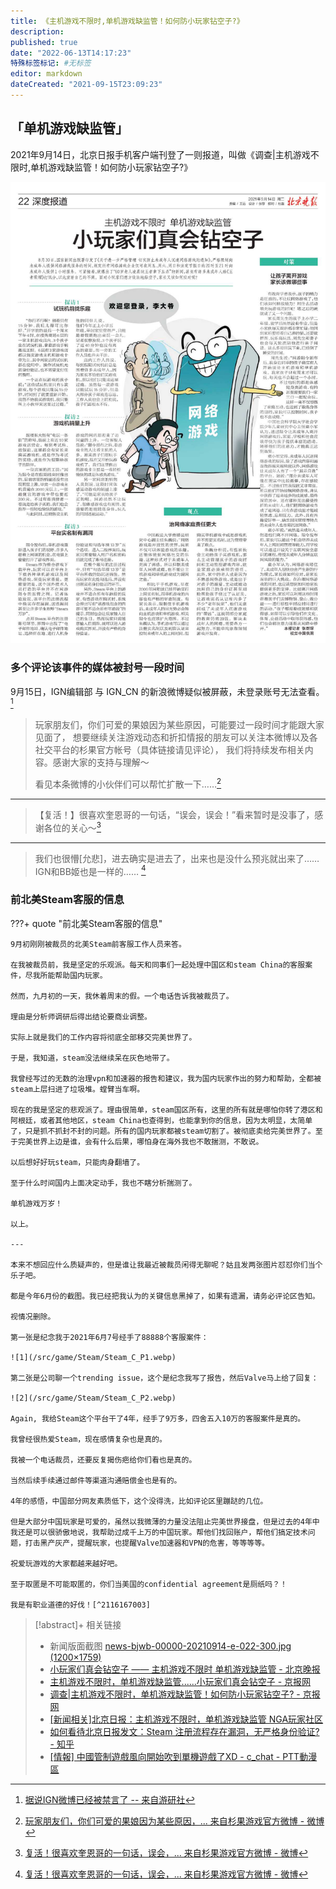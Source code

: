 ```yaml
---
title: 《主机游戏不限时,单机游戏缺监管！如何防小玩家钻空子?》
description:
published: true
date: "2022-06-13T14:17:23"
特殊标签标记: #无标签
editor: markdown
dateCreated: "2021-09-15T23:09:23"
---
```


## 「单机游戏缺监管」

2021年9月14日，北京日报手机客户端刊登了一则报道，叫做《调查|主机游戏不限时,单机游戏缺监管！如何防小玩家钻空子?》

![北京晚报2021年9月14日22版](/src/game/Steam/北京晚报2021年9月14日22版.jpg)

### 多个评论该事件的媒体被封号一段时间

9月15日，IGN编辑部 与 IGN_CN 的新浪微博疑似被屏蔽，未登录账号无法查看。[^952562]

[^952562]: [据说IGN微博已经被禁言了 -- 来自游研社](https://web.archive.org/web/20210915143656/https://www.yystv.cn/n/952562)

> 玩家朋友们，你们可爱的果娘因为某些原因，可能要过一段时间才能跟大家见面了，
    想要继续关注游戏动态和折扣情报的朋友可以关注本微博以及各社交平台的杉果官方帐号（具体链接请见评论），
    我们将持续发布相关内容。感谢大家的支持与理解～
>
> 看见本条微博的小伙伴们可以帮忙扩散一下……[^y58IS]

[^y58IS]: [玩家朋友们，你们可爱的果娘因为某些原因，... 来自杉果游戏官方微博 - 微博](https://archive.is/y58IS "https://www.weibo.com/5578017290/KyjbLEBTc")

---

> 【复活！】很喜欢奎恩哥的一句话，“误会，误会！”看来暂时是没事了，感谢各位的关心～[^7nuh8]

---

> 我们也很懵[允悲]，进去确实是进去了，出来也是没什么预兆就出来了……IGN和BB姬也是一样的…… [^7nuh8]

[^7nuh8]: [复活！很喜欢奎恩哥的一句话，误会，... 来自杉果游戏官方微博 - 微博](https://archive.is/7nuh8 "https://www.weibo.com/5578017290/KyjMMdSHz")

### 前北美Steam客服的信息

???+ quote "前北美Steam客服的信息"

    9月初刚刚被裁员的北美Steam前客服工作人员来答。

    在我被裁员前，我是坚定的乐观派。每天和同事们一起处理中国区和steam China的客服案件，尽我所能帮助国内玩家。

    然而，九月初的一天，我休着周末的假。一个电话告诉我被裁员了。

    理由是分析师调研后得出结论要商业调整。

    实际上就是我们的工作内容将彻底全部移交完美世界了。

    于是，我知道，steam没法继续呆在灰色地带了。

    我曾经写过的无数的治理vpn和加速器的报告和建议，我为国内玩家作出的努力和帮助，全都被steam上层扫进了垃圾堆。螳臂当车啊。

    现在的我是坚定的悲观派了。理由很简单，steam国区所有，这里的所有就是哪怕你转了港区和阿根廷，或者其他地区，steam China也查得到，也能拿到你的信息，因为太明显，太简单了，只是抓不抓封不封的问题。所有的国内玩家都被steam切割了。被彻底卖给完美世界了。至于完美世界上边是谁，会有什么后果，哪怕身在海外我也不敢揣测，不敢说。

    以后想好好玩steam，只能肉身翻墙了。

    至于什么时间国内上面决定动手，我也不瞎分析揣测了。

    单机游戏万岁！

    以上。

    ---

    本来不想回应什么质疑声的，但是谁让我最近被裁员闲得无聊呢？姑且发两张图片怼怼你们当个乐子吧。

    都是今年6月份的截图。我已经把我认为的关键信息黑掉了，如果有遗漏，请务必评论区告知。

    视情况删除。

    第一张是纪念我于2021年6月7号经手了88888个客服案件：

    ![1](/src/game/Steam/Steam_C_P1.webp)

    第二张是公司聊一个trending issue，这个是纪念我写了报告，然后Valve马上给了回复：

    ![2](/src/game/Steam/Steam_C_P2.webp)

    Again, 我给Steam这个平台干了4年，经手了9万多，四舍五入10万的客服案件是真的。

    我曾经很热爱Steam，现在感情复杂也是真的。

    我被一个电话裁员，还要反复揭伤疤给你们看也是真的。

    当然后续手续通过邮件等渠道沟通赔偿金也是有的。

    4年的感悟，中国部分网友素质低下，这个没得洗，比如评论区里蹦跶的几位。

    但是大部分中国玩家是可爱的，虽然以我微薄的力量没法阻止完美世界接盘，但是过去的4年中我还是可以很骄傲地说，我帮助过成千上万的中国玩家。帮他们找回账户，帮他们搞定技术问题，打击黑产灰产，提醒玩家，也提醒Valve加速器和VPN的危害，等等等等。

    祝爱玩游戏的大家都越来越好吧。

    至于取匿是不可能取匿的，你们当美国的confidential agreement是厕纸吗？！

    我是有职业道德的好伐！[^2116167003]

[^2116167003]: https://web.archive.org/web/20210915083215/https://www.zhihu.com/question/398634825/answer/2116167003

> [!abstract]+ 相关链接
> + 新闻版面截图 [news-bjwb-00000-20210914-e-022-300.jpg (1200×1759)](https://archive.is/5IWnp "https://bjrbdzb.bjd.com.cn/bjwb/mobile/2021/20210914/20210914_022/news-bjwb-00000-20210914-e-022-300.jpg")
> + [小玩家们真会钻空子 —— 主机游戏不限时 单机游戏缺监管 - 北京晚报](https://web.archive.org/web/20210915033056/https://bjrbdzb.bjd.com.cn/bjwb/mobile/2021/20210914/20210914_022/content_20210914_022_1.htm#page20?digital:newspaperBjwb:empty)
> + [主机游戏不限时，单机游戏缺监管......小玩家们真会钻空子 - 京报网](https://web.archive.org/web/20210915033005/https://news.bjd.com.cn/deep/2021/09/14/173804t115.html)
> + [调查|主机游戏不限时，单机游戏缺监管！如何防小玩家钻空子? - 京报网](https://web.archive.org/web/20210915024906/https://news.bjd.com.cn/deep/2021/09/14/173751t115.html)
> + [[新闻相关]北京日报：主机游戏不限时，单机游戏缺监管 NGA玩家社区](https://archive.is/ER0AV "https://bbs.nga.cn/read.php?tid=28514992")
> + [如何看待北京日报发文：Steam 注册流程存在漏洞，无严格身份验证? - 知乎](https://web.archive.org/web/20210915090112/https://www.zhihu.com/question/486954215)
> + [[情報] 中國管制遊戲風向開始吹到單機遊戲了XD - c_chat - PTT動漫區](https://web.archive.org/web/20211010153904/https://pttcomic.com/c_chat/M.1631675732.A.B06.html)
